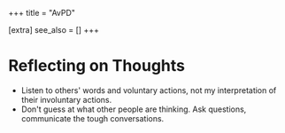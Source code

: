 +++
title = "AvPD"

[extra]
see_also = []
+++


# Reflecting on Thoughts

- Listen to others' words and voluntary actions, not my interpretation of their involuntary actions.
- Don't guess at what other people are thinking. Ask questions, communicate the tough conversations.